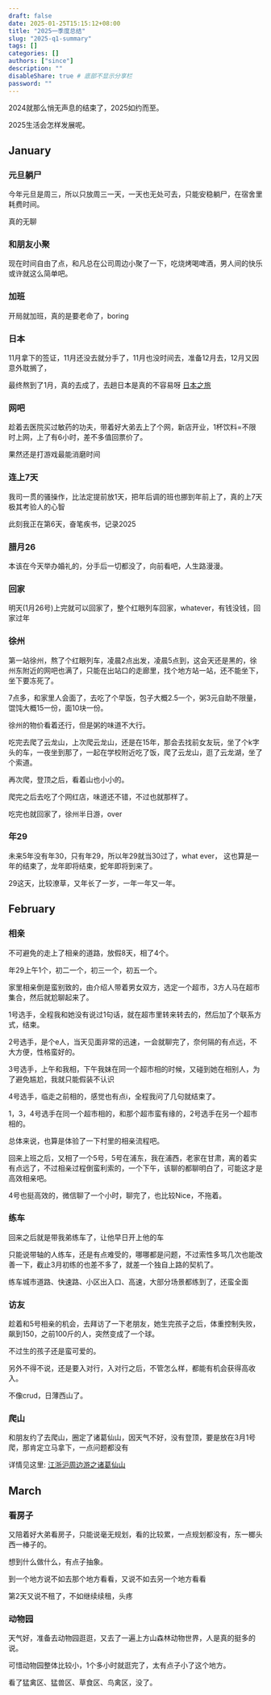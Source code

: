 ```yaml
---
draft: false
date: 2025-01-25T15:15:12+08:00
title: "2025一季度总结"
slug: "2025-q1-summary" 
tags: []
categories: []
authors: ["since"]
description: ""
disableShare: true # 底部不显示分享栏
password: ""
---
```




2024就那么悄无声息的结束了，2025如约而至。



2025生活会怎样发展呢。



## January

### 元旦躺尸

今年元旦是周三，所以只放周三一天，一天也无处可去，只能安稳躺尸，在宿舍里耗费时间。



真的无聊



### 和朋友小聚

现在时间自由了点，和凡总在公司周边小聚了一下，吃烧烤喝啤酒，男人间的快乐或许就这么简单吧。



### 加班

开局就加班，真的是要老命了，boring



### 日本

11月拿下的签证，11月还没去就分手了，11月也没时间去，准备12月去，12月又因意外耽搁了，

最终熬到了1月，真的去成了，去趟日本是真的不容易呀
[日本之旅](https://blog.thend03.com/posts/life/travel-in-japan/)



### 网吧

趁着去医院买过敏药的功夫，带着好大弟去上了个网，新店开业，1杯饮料=不限时上网，上了有6小时，差不多值回票价了。



果然还是打游戏最能消磨时间



### 连上7天

我司一贯的骚操作，比法定提前放1天，把年后调的班也挪到年前上了，真的上7天极其考验人的心智



此刻我正在第6天，奋笔疾书，记录2025



### 腊月26

本该在今天举办婚礼的，分手后一切都没了，向前看吧，人生路漫漫。



### 回家

明天(1月26号)上完就可以回家了，整个红眼列车回家，whatever，有钱没钱，回家过年



### 徐州

第一站徐州，熬了个红眼列车，凌晨2点出发，凌晨5点到，这会天还是黑的，徐州东附近的网吧也满了，只能在出站口的走廊里，找个地方站一站，还不能坐下，坐下要冻死了。



7点多，和家里人会面了，去吃了个早饭，包子大概2.5一个，粥3元自助不限量，馄饨大概15一份，面10块一份。



徐州的物价看着还行，但是粥的味道不大行。



吃完去爬了云龙山，上次爬云龙山，还是在15年，那会去找前女友玩，坐了个k字头的车，一夜坐到那了，一起在学校附近吃了饭，爬了云龙山，逛了云龙湖，坐了个索道。



再次爬，登顶之后，看着山也小小的。



爬完之后去吃了个网红店，味道还不错，不过也就那样了。



吃完也就回家了，徐州半日游，over

### 年29

未来5年没有年30，只有年29，所以年29就当30过了，what ever， 这也算是一年的结束了，龙年即将结束，蛇年即将到来了。



29这天，比较潦草，又年长了一岁，一年一年又一年。



## February

### 相亲

不可避免的走上了相亲的道路，放假8天，相了4个。



年29上午1个，初二一个，初三一个，初五一个。



家里相亲倒是蛮别致的，由介绍人带着男女双方，选定一个超市，3方人马在超市集合，然后就尬聊起来了。



1号选手，全程我和她没有说过1句话，就在超市里转来转去的，然后加了个联系方式，结束。

2号选手，是个e人，当天见面非常的迅速，一会就聊完了，奈何隔的有点远，不大方便，性格蛮好的。

3号选手，上午和我相，下午我妹在同一个超市相的时候，又碰到她在相别人，为了避免尴尬，我就只能假装不认识

4号选手，临走之前相的，感觉也有点i，全程我问了几句就结束了。



1，3，4号选手在同一个超市相的，和那个超市蛮有缘的，2号选手在另一个超市相的。



总体来说，也算是体验了一下村里的相亲流程吧。



回来上班之后，又相了一个5号，5号在浦东，我在浦西，老家在甘肃，离的着实有点远了，不过相亲过程倒蛮利索的，一个下午，该聊的都聊明白了，可能这才是高效相亲吧。



4号也挺高效的，微信聊了一个小时，聊完了，也比较Nice，不拖着。



### 练车

回来之后就是带我弟练车了，让他早日开上他的车

只能说带轴的人练车，还是有点难受的，哪哪都是问题，不过索性多骂几次也能改善一下，截止3月初练的也差不多了，就差一个独自上路的契机了。



练车城市道路、快速路、小区出入口、高速，大部分场景都练到了，还蛮全面



### 访友

趁着和5号相亲的机会，去拜访了一下老朋友，她生完孩子之后，体重控制失败，飙到150，之前100斤的人，突然变成了一个球。



不过生的孩子还是蛮可爱的。



另外不得不说，还是要入对行，入对行之后，不管怎么样，都能有机会获得高收入。



不像crud，日薄西山了。



### 爬山

和朋友约了去爬山，圈定了诸葛仙山，因天气不好，没有登顶，要是放在3月1号爬，那肯定立马拿下，一点问题都没有



详情见这里: [江浙沪周边游之诸葛仙山](https://blog.thend03.com/posts/life/zhuge-fairy-mount/)



## March

### 看房子

又陪着好大弟看房子，只能说毫无规划，看的比较累，一点规划都没有，东一榔头西一棒子的。

想到什么做什么，有点子抽象。

到一个地方说不如去那个地方看看，又说不如去另一个地方看看

第2天又说不租了，不如继续续租，头疼

### 动物园

天气好，准备去动物园逛逛，又去了一遍上方山森林动物世界，人是真的挺多的说。

可惜动物园整体比较小，1个多小时就逛完了，太有点子小了这个地方。

看了猛禽区、猛兽区、草食区、鸟禽区，没了。
















